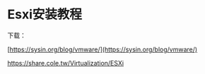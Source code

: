
# Esxi安装教程

下载：

[https://sysin.org/blog/vmware/](https://sysin.org/blog/vmware/)

https://share.cole.tw/Virtualization/ESXi